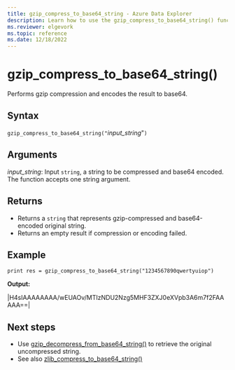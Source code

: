 ```yaml
---
title: gzip_compress_to_base64_string - Azure Data Explorer 
description: Learn how to use the gzip_compress_to_base64_string() function to gzip-compress an input and encode it into a base64 string.
ms.reviewer: elgevork
ms.topic: reference
ms.date: 12/18/2022
---
```


# gzip_compress_to_base64_string()

Performs gzip compression and encodes the result to base64.

## Syntax

`gzip_compress_to_base64_string("`*input_string*"`)`

## Arguments

*input_string*: Input `string`, a string to be compressed and base64 encoded. The function accepts one string argument.

## Returns

* Returns a `string` that represents gzip-compressed and base64-encoded original string.
* Returns an empty result if compression or encoding failed.

## Example

```kusto
print res = gzip_compress_to_base64_string("1234567890qwertyuiop")
```

**Output:**

|H4sIAAAAAAAA/wEUAOv/MTIzNDU2Nzg5MHF3ZXJ0eXVpb3A6m7f2FAAAAA==|

## Next steps

* Use [gzip_decompress_from_base64_string()](gzip-base64-decompress.md) to retrieve the original uncompressed string.
* See also [zlib_compress_to_base64_string()](zlib-base64-compress.md)

